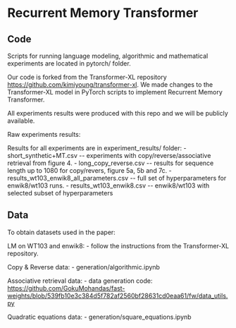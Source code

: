 # Recurrent Memory Transformer

## Code

Scripts for running language modeling, algorithmic and mathematical experiments are located in pytorch/ folder.

Our code is forked from the Transformer-XL repository https://github.com/kimiyoung/transformer-xl.
We made changes to the Transformer-XL model in PyTorch scripts to implement Recurrent Memory Transformer.

All experiments results were produced with this repo and we will be publicly available.

Raw experiments results:

Results for all experiments are in experiment_results/ folder:
    - short_synthetic+MT.csv -- experiments with copy/reverse/associative retrieval from figure 4.
    - long_copy_reverse.csv -- results for sequence length up to 1080 for copy/revers, figure 5a, 5b and 7c.
    - results_wt103_enwik8_all_parameters.csv -- full set of hyperparameters for enwik8/wt103 runs.
    - results_wt103_enwik8.csv -- enwik8/wt103 with selected subset of hyperparameters


## Data

To obtain datasets used in the paper:

LM on WT103 and enwik8:
    - follow the instructions from the Transformer-XL repository.

Copy & Reverse data:
    - generation/algorithmic.ipynb
    
Associative retrieval data:
    - data generation code: https://github.com/GokuMohandas/fast-weights/blob/539fb10e3c384d5f782af2560bf28631cd0eaa61/fw/data_utils.py

Quadratic equations data:
    - generation/square_equations.ipynb
